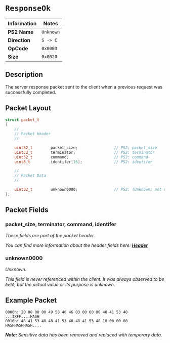 # `ResponseOk`

| Information               | Notes |
|---                        |---    |
| **PS2 Name**              | `Unknown` |
| **Direction**             | `S -> C` |
| **OpCode**                | `0x0003` |
| **Size**                  | `0x0020` |

## Description

The server response packet sent to the client when a previous request was successfully completed.

## Packet Layout

```cpp
struct packet_t
{
    //
    // Packet Header
    //

    uint32_t        packet_size;                // PS2: packet_size
    uint32_t        terminator;                 // PS2: terminator
    uint32_t        command;                    // PS2: command
    uint8_t         identifer[16];              // PS2: identifer

    //
    // Packet Data
    //

    uint32_t        unknown0000;                // PS2: (Unknown; not used.)
};
```

## Packet Fields

### packet_size, terminator, command, identifer

_These fields are part of the packet header._

_You can find more information about the header fields here: [**Header**](/packets/lobby/Header.md)_

### unknown0000

_Unknown._

_This field is never referenced within the client. It was always observed to be `0x10`, but the actual value or its purpose is unknown._

## Example Packet

```
0000h: 20 00 00 00 49 58 46 46 03 00 00 00 48 41 53 48   ...IXFF....HASH
0010h: 48 41 53 48 48 41 53 48 48 41 53 48 10 00 00 00  HASHHASHHASH....
```

_**Note:** Sensitive data has been removed and replaced with temporary data._
